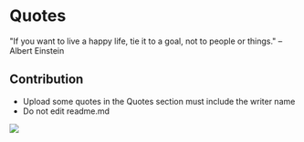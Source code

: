 # Quotes
"If you want to live a happy life, tie it to a goal, not to people or things." – Albert Einstein

## Contribution
- Upload some quotes in the Quotes section must include the writer name <br>
- Do not edit readme.md
<img src="https://imgur.com/a/qilQB4r">
